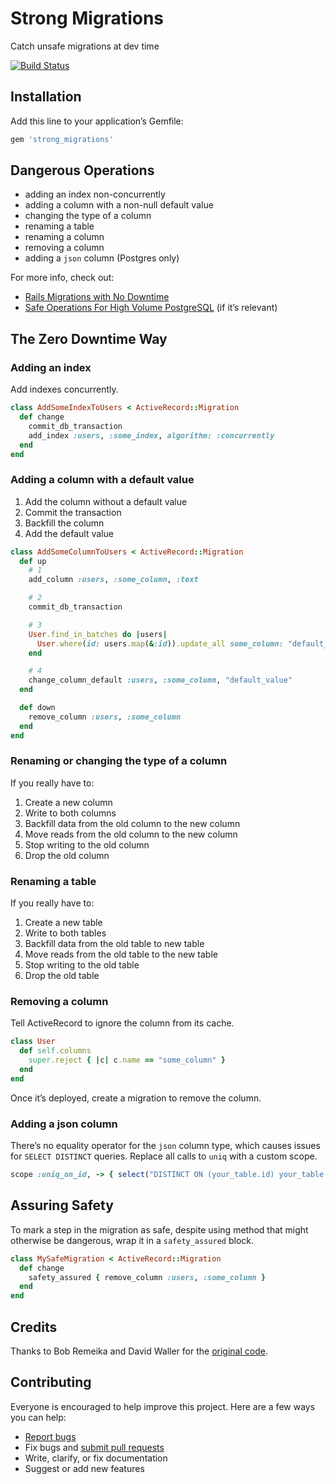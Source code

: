 # Strong Migrations

Catch unsafe migrations at dev time

[![Build Status](https://travis-ci.org/ankane/strong_migrations.svg)](https://travis-ci.org/ankane/strong_migrations)

## Installation

Add this line to your application’s Gemfile:

```ruby
gem 'strong_migrations'
```

## Dangerous Operations

- adding an index non-concurrently
- adding a column with a non-null default value
- changing the type of a column
- renaming a table
- renaming a column
- removing a column
- adding a `json` column (Postgres only)

For more info, check out:

- [Rails Migrations with No Downtime](http://pedro.herokuapp.com/past/2011/7/13/rails_migrations_with_no_downtime/)
- [Safe Operations For High Volume PostgreSQL](https://www.braintreepayments.com/blog/safe-operations-for-high-volume-postgresql/) (if it’s relevant)

## The Zero Downtime Way

### Adding an index

Add indexes concurrently.

```ruby
class AddSomeIndexToUsers < ActiveRecord::Migration
  def change
    commit_db_transaction
    add_index :users, :some_index, algorithm: :concurrently
  end
end
```

### Adding a column with a default value

1. Add the column without a default value
2. Commit the transaction
3. Backfill the column
4. Add the default value

```ruby
class AddSomeColumnToUsers < ActiveRecord::Migration
  def up
    # 1
    add_column :users, :some_column, :text

    # 2
    commit_db_transaction

    # 3
    User.find_in_batches do |users|
      User.where(id: users.map(&:id)).update_all some_column: "default_value"
    end

    # 4
    change_column_default :users, :some_column, "default_value"
  end

  def down
    remove_column :users, :some_column
  end
end
```

### Renaming or changing the type of a column

If you really have to:

1. Create a new column
2. Write to both columns
3. Backfill data from the old column to the new column
4. Move reads from the old column to the new column
5. Stop writing to the old column
6. Drop the old column

### Renaming a table

If you really have to:

1. Create a new table
2. Write to both tables
3. Backfill data from the old table to new table
4. Move reads from the old table to the new table
5. Stop writing to the old table
6. Drop the old table

### Removing a column

Tell ActiveRecord to ignore the column from its cache.

```ruby
class User
  def self.columns
    super.reject { |c| c.name == "some_column" }
  end
end
```

Once it’s deployed, create a migration to remove the column.

### Adding a json column

There’s no equality operator for the `json` column type, which causes issues for `SELECT DISTINCT` queries. Replace all calls to `uniq` with a custom scope.

```ruby
scope :uniq_on_id, -> { select("DISTINCT ON (your_table.id) your_table.*") }
```

## Assuring Safety

To mark a step in the migration as safe, despite using method that might otherwise be dangerous, wrap it in a `safety_assured` block.

```ruby
class MySafeMigration < ActiveRecord::Migration
  def change
    safety_assured { remove_column :users, :some_column }
  end
end
```

## Credits

Thanks to Bob Remeika and David Waller for the [original code](https://github.com/foobarfighter/safe-migrations).

## Contributing

Everyone is encouraged to help improve this project. Here are a few ways you can help:

- [Report bugs](https://github.com/ankane/strong_migrations/issues)
- Fix bugs and [submit pull requests](https://github.com/ankane/strong_migrations/pulls)
- Write, clarify, or fix documentation
- Suggest or add new features
